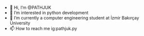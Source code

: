 - 👋 Hi, I’m @PATHJUK
- 👀 I’m interested in python development
- 🌱 I’m currently a computer engineering student at İzmir Bakırçay University
- 📫 How to reach me ig:pathjuk.py

<!---
PATHJUK/PATHJUK is a ✨ special ✨ repository because its `README.md` (this file) appears on your GitHub profile.
You can click the Preview link to take a look at your changes.
--->
